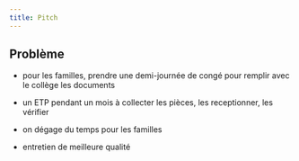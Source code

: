 ```yaml
---
title: Pitch
---
```


## Problème

- pour les familles,  prendre une demi-journée de congé pour remplir avec le collège les documents
- un ETP pendant un mois à collecter les pièces, les receptionner, les vérifier

- on dégage du temps pour les familles
- entretien de meilleure qualité

